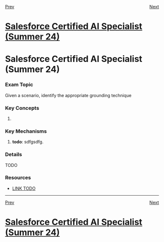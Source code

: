 <div style="display: flex; justify-content: space-between;">
  <span><a href="3.3.md">Prev</a></span>&nbsp;
  <span><a href="3.5.md">Next</a></span>
</div>
<h1><a href="../README.md">Salesforce Certified AI Specialist (Summer 24)</a></h1>

# Salesforce Certified AI Specialist (Summer 24)

### Exam Topic
Given a scenario, identify the appropriate grounding technique

### Key Concepts
1. []()

### Key Mechanisms
1. **todo**: sdfgsdfg.

### Details

TODO

### Resources
- [LINK TODO](URL)

<hr />
<div style="display: flex; justify-content: space-between;">
  <span><a href="3.3.md">Prev</a></span>&nbsp;
  <span><a href="3.5.md">Next</a></span>
</div>
<h1><a href="../README.md">Salesforce Certified AI Specialist (Summer 24)</a></h1>